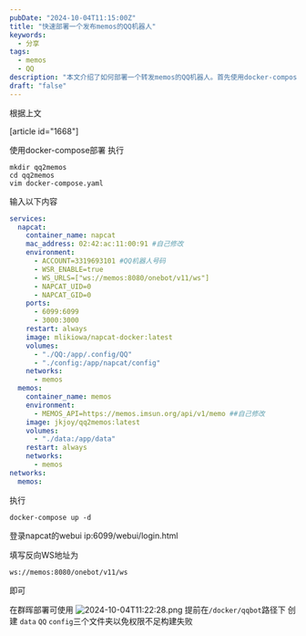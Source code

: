 ```yaml
---
pubDate: "2024-10-04T11:15:00Z"
title: "快速部署一个发布memos的QQ机器人"
keywords:
  - 分享
tags:
  - memos
  - QQ
description: "本文介绍了如何部署一个转发memos的QQ机器人。首先使用docker-compose部署，创建一个docker-compose.yaml文件，并在其中配置相关参数。然后登录napcat的webui，填写反向WS地址为ws://memos:8080/onebot/v11/ws即可。"
draft: "false"
---
```


根据上文

[article id="1668"]

使用docker-compose部署
执行
```
mkdir qq2memos
cd qq2memos
vim docker-compose.yaml
```
输入以下内容
```yaml
services:
  napcat:
    container_name: napcat
    mac_address: 02:42:ac:11:00:91 #自己修改
    environment:
      - ACCOUNT=3319693101 #QQ机器人号码
      - WSR_ENABLE=true
      - WS_URLS=["ws://memos:8080/onebot/v11/ws"]
      - NAPCAT_UID=0
      - NAPCAT_GID=0
    ports:
      - 6099:6099
      - 3000:3000
    restart: always
    image: mlikiowa/napcat-docker:latest
    volumes:
      - "./QQ:/app/.config/QQ"
      - "./config:/app/napcat/config"
    networks: 
      - memos
  memos:
    container_name: memos
    environment:
      - MEMOS_API=https://memos.imsun.org/api/v1/memo ##自己修改
    image: jkjoy/qq2memos:latest  
    volumes:  
      - "./data:/app/data"  
    restart: always
    networks: 
      - memos
networks:
  memos:
```
执行
```
docker-compose up -d
```

登录napcat的webui 
ip:6099/webui/login.html

填写反向WS地址为
```
ws://memos:8080/onebot/v11/ws
```
即可

在群晖部署可使用
![2024-10-04T11:22:28.png][1]
提前在`/docker/qqbot`路径下 创建 `data` `QQ` `config`三个文件夹以免权限不足构建失败

  [1]: https://img.imsun.org/usr/uploads/2024/10/3622065000.png